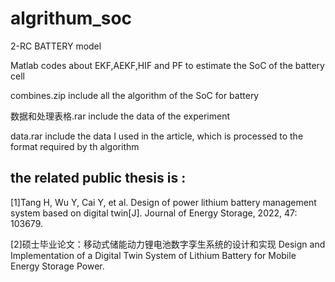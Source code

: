 # algrithum_soc

2-RC BATTERY model

Matlab codes about EKF,AEKF,HIF and PF to estimate the SoC  of the battery cell

combines.zip include all the algorithm of the SoC for battery

数据和处理表格.rar include the data of the experiment

data.rar include the data I used in the article, which is processed to the format required by th algorithm

## the related public thesis is :

[1]Tang H, Wu Y, Cai Y, et al. Design of power lithium battery management system based on digital twin[J]. Journal of Energy Storage, 2022, 47: 103679.

[2]硕士毕业论文：移动式储能动力锂电池数字孪生系统的设计和实现 Design and Implementation of a Digital Twin System of Lithium Battery for Mobile Energy Storage Power.


